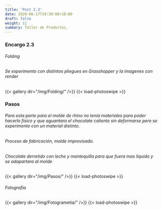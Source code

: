 ```yaml
---
title: 'Post 2.3'
date: 2020-06-17T19:30:08+10:00
draft: false
weight: 11
summary: Taller de Productos.
---
```


### Encargo 2.3


###### Folding 
###### Se experimento con distintos pliegues en Grasshopper y la imagenes con render

{{< gallery dir="/img/Folding/" />}} {{< load-photoswipe >}}


### Pasos 

###### Para esta parte para el molde de rhino no tenia materiales para poder hacerlo fisico y que aguantara el chocolate caliente sin deformarse pero se experimento con un material distinto.
###### Proceso de fabricación, molde improvisado.
###### Chocolate derretido con leche y mantequilla para que fuera mas liquido y se adapartara al molde


{{< gallery dir="/img/Pasos/" />}} {{< load-photoswipe >}}


###### Fotografia

{{< gallery dir="/img/Fotogrametía/" />}} {{< load-photoswipe >}}
































































































